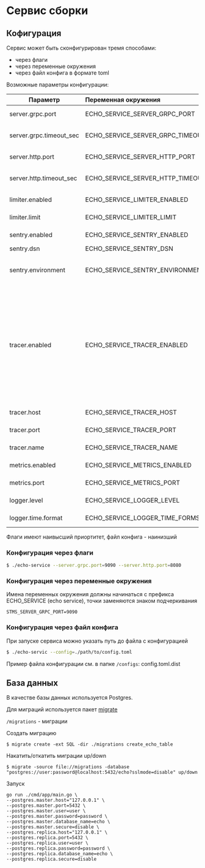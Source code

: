 # Сервис сборки

## Кофигурация

Сервис может быть сконфигурирован тремя способами:

- через флаги
- через переменные окружения
- через файл конфига в формате toml

Возможные параметры конфигурации:

| Параметр                                  |   Переменная окружения                    | Значение по умолчанию  | Описание                              |
| -------------                             | :-------------                            | :-----                 |:-------------                         |
| server.grpc.port                          | ECHO_SERVICE_SERVER_GRPC_PORT                     | 9090                   | grpc port server                      |
| server.grpc.timeout_sec                   | ECHO_SERVICE_SERVER_GRPC_TIMEOUT_SEC              | 86400                  | server grpc connection timeout        |
| server.http.port                          | ECHO_SERVICE_SERVER_HTTP_PORT                     | 8080                   | http port server                      |
| server.http.timeout_sec                   | ECHO_SERVICE_SERVER_HTTP_TIMEOUT_SEC              | 86400                  | server http connection timeout    |
| limiter.enabled                           | ECHO_SERVICE_LIMITER_ENABLED                      | false                  | Enables or disables limiter |
| limiter.limit                             | ECHO_SERVICE_LIMITER_LIMIT                        | 10000.0                | Limit tokens per second     |
| sentry.enabled                            | ECHO_SERVICE_SENTRY_ENABLED                       | false                  | Enables or disables sentry                            |
| sentry.dsn                                | ECHO_SERVICE_SENTRY_DSN                           | https://7e67a2b5fd034e9dbb7cdc7d4cd1bccd@sentry.eldorado.ru//11 |Sentry addres |
| sentry.environment                        | ECHO_SERVICE_SENTRY_ENVIRONMENT                   | dev                    | The environment to be sent with events |
| tracer.enabled                            | ECHO_SERVICE_TRACER_ENABLED                       | false                  | флаг, если указан, то в opentracing будут отправляться трассировки путей запросов (если передан через флаги, то любое значение будет соотвествоать true)     |
| tracer.host                               | ECHO_SERVICE_TRACER_HOST                          | 127.0.0.1              | хост трасировщика                                     |
| tracer.port                               | ECHO_SERVICE_TRACER_PORT                          | 5775                   | порт трасировщика                                     |
| tracer.name                               | ECHO_SERVICE_TRACER_NAME                          | STMS                   | название трасировщика                                     |
| metrics.enabled                           | ECHO_SERVICE_METRICS_ENABLED                      | false                  | Enables or disables metric                            |
| metrics.port                              | ECHO_SERVICE_METRICS_PORT                         | 9153                   | metrics server http port                              |
| logger.level                              | ECHO_SERVICE_LOGGER_LEVEL                         | emerg                  | log level ([syslog](https://en.wikipedia.org/wiki/Syslog#Severity_level))              |
| logger.time.format                        | ECHO_SERVICE_LOGGER_TIME_FORMST                   | 2006-01-02T15:04:05.999999999Z07:00 |[time format for logger](https://golang.org/src/time/format.go)                |

Флаги имеют наивысший приортитет, файл конфига - наинизший

### Конфигурация через флаги

```bash
$ ./echo-service --server.grpc.port=9090 --server.http.port=8080
```

### Конфигурация через переменные окружения

Имена переменных окружения должны начинаться с префикса ECHO_SERVICE (echo service), точки заменяются знаком
подчеркивания

```
STMS_SERVER_GRPC_PORT=9090
```

### Конфигурация через файл конфига

При запуске сервиса можно указать путь до файла с конфигурацией

```bash
$ ./echo-servic --config=./path/to/config.toml
```

Пример файла конфигурации см. в папке `/configs`: config.toml.dist

## База данных

В качестве базы данных используется Postgres.

Для миграций используется пакет [migrate](https://github.com/golang-migrate/migrate)

`/migrations` - миграции

Создать миграцию

```
$ migrate create -ext SQL -dir ./migrations create_echo_table
```

Накатить/откатить миграции up/down

```
$ migrate -source file://migrations -database "postgres://user:password@localhost:5432/echo?sslmode=disable" up/down
```
Запуск

```
go run ./cmd/app/main.go \
--postgres.master.host="127.0.0.1" \
--postgres.master.port=5432 \
--postgres.master.user=user \
--postgres.master.password=password \
--postgres.master.database_name=echo \
--postgres.master.secure=disable \
--postgres.replica.host="127.0.0.1" \
--postgres.replica.port=5432 \
--postgres.replica.user=user \
--postgres.replica.password=password \
--postgres.replica.database_name=echo \
--postgres.replica.secure=disable
```
